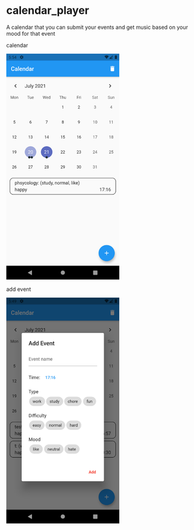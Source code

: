 # calendar_player

A calendar that you can submit your events and get music based on your mood for that event

calendar

<img src="/calendar.png" width="300">

add event

<img src="/dialog.png" width="300">
